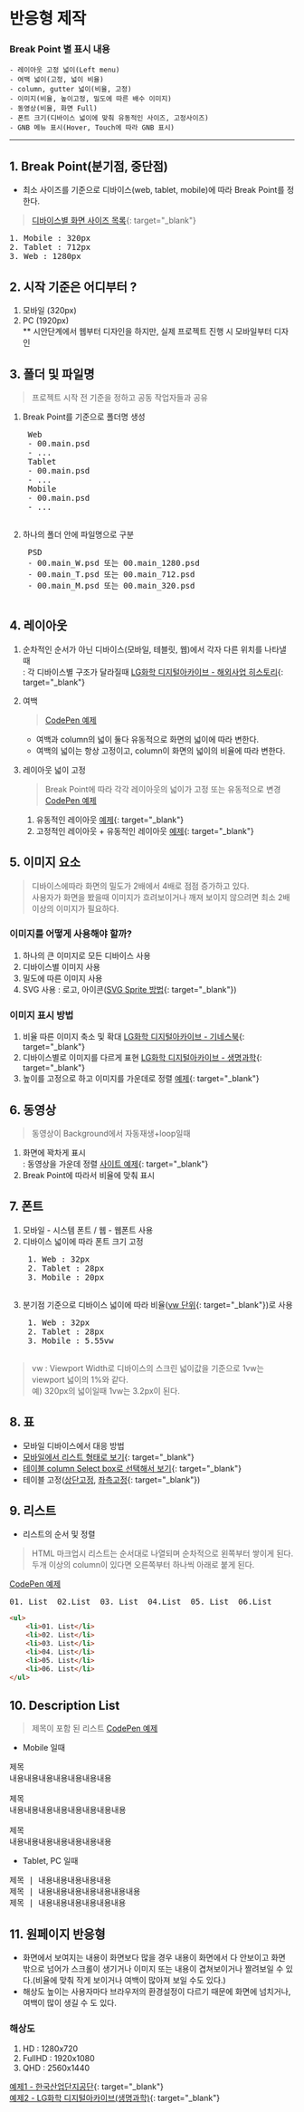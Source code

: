 # 반응형 제작
### Break Point 별 표시 내용
    - 레이아웃 고정 넓이(Left menu)
    - 여백 넓이(고정, 넓이 비율)
    - column, gutter 넓이(비율, 고정)
    - 이미지(비율, 높이고정, 밀도에 따른 배수 이미지)
    - 동영상(비율, 화면 Full)
    - 폰트 크기(디바이스 넓이에 맞춰 유동적인 사이즈, 고정사이즈)
    - GNB 메뉴 표시(Hover, Touch에 따라 GNB 표시)
-----
## 1. Break Point(분기점, 중단점)
* 최소 사이즈를 기준으로 디바이스(web, tablet, mobile)에 따라 Break Point를 정한다. 
> [디바이스별 화면 사이즈 목록](https://material.io/tools/devices/){: target="_blank"}

<pre>
1. Mobile : 320px
2. Tablet : 712px
3. Web : 1280px
</pre>

## 2. 시작 기준은 어디부터 ?   
1. 모바일 (320px)  
2. PC (1920px)  
** 시안단계에서 웹부터 디자인을 하지만, 실제 프로젝트 진행 시 모바일부터 디자인

## 3. 폴더 및 파일명
> 프로젝트 시작 전 기준을 정하고 공동 작업자들과 공유
1. Break Point를 기준으로 폴더명 생성
    <pre>
    Web
    - 00.main.psd
    - ...
    Tablet
    - 00.main.psd
    - ...
    Mobile
    - 00.main.psd
    - ...
    </pre>
2. 하나의 폴더 안에 파일명으로 구분  
    <pre>
    PSD
    - 00.main_W.psd 또는 00.main_1280.psd
    - 00.main_T.psd 또는 00.main_712.psd
    - 00.main_M.psd 또는 00.main_320.psd
    </pre>

## 4. 레이아웃  
1. 순차적인 순서가 아닌 디바이스(모바일, 테블릿, 웹)에서 각자 다른 위치를 나타낼 때  
: 각 디바이스별 구조가 달라질때 [LG화학 디지털아카이브 - 해외사업 히스토리](http://developers.xeogen.com/blythe/lgarchive/overseas.html){: target="_blank"}
2. 여백 
    > <a href="https://codepen.io/blythe4/pen/MLjwYw/" target="_blank">CodePen 예제</a>
    - 여백과 column의 넓이 둘다 유동적으로 화면의 넓이에 따라 변한다.
    - 여백의 넓이는 항상 고정이고, column이 화면의 넓이의 비율에 따라 변한다.

3. 레이아웃 넓이 고정
    > Break Point에 따라 각각 레이아웃의 넓이가 고정 또는 유동적으로 변경 <a href="https://codepen.io/blythe4/pen/yZGXeo" target="_blank">CodePen 예제</a>
    1. 유동적인 레이아웃 [예제](https://www.w3schools.com/w3css/tryw3css_templates_cv.htm){: target="_blank"}
    2. 고정적인 레이아웃 + 유동적인 레이아웃 [예제](https://www.w3schools.com/w3css/tryw3css_templates_portfolio.htm){: target="_blank"}

## 5. 이미지 요소  
> 디바이스에따라 화면의 밀도가 2배에서 4배로 점점 증가하고 있다.  
> 사용자가 화면을 봤을때 이미지가 흐려보이거나 깨져 보이지 않으려면 최소 2배 이상의 이미지가 필요하다.  

### 이미지를 어떻게 사용해야 할까?
1. 하나의 큰 이미지로 모든 디바이스 사용  
2. 디바이스별 이미지 사용
3. 밀도에 따른 이미지 사용
4. SVG 사용 : 로고, 아이콘([SVG Sprite 방법](https://a11y.gitbook.io/graphics-aria/svg-graphics/sprites){: target="_blank"})

### 이미지 표시 방법
1. 비율 따른 이미지 축소 및 확대 [LG화학 디지털아카이브 - 기네스북](http://developers.xeogen.com/blythe/lgarchive/guinness.html){: target="_blank"}
2. 디바이스별로 이미지를 다르게 표현 [LG화학 디지털아카이브 - 생명과학](http://developers.xeogen.com/blythe/lgarchive/bioproduct.html){: target="_blank"}
3. 높이를 고정으로 하고 이미지를 가운데로 정렬 [예제](https://www.w3schools.com/w3css/tryw3css_templates_cafe.htm){: target="_blank"}

## 6. 동영상
> 동영상이 Background에서 자동재생+loop일때 
1. 화면에 꽉차게 표시  
: 동영상을 가운데 정렬 [사이트 예제](http://sugentech.com/KOR/){: target="_blank"}
2. Break Point에 따라서 비율에 맞춰 표시

## 7. 폰트  
1. 모바일 - 시스템 폰트 / 웹 - 웹폰트 사용
2. 디바이스 넓이에 따라 폰트 크기 고정
    <pre>
    1. Web : 32px
    2. Tablet : 28px
    3. Mobile : 20px
    </pre>
3. 분기점 기준으로 디바이스 넓이에 따라 비율([vw 단위](https://codepen.io/blythe4/pen/dagVRa){: target="_blank"})로 사용
    <pre>
    1. Web : 32px
    2. Tablet : 28px
    3. Mobile : 5.55vw
    </pre>

> vw : Viewport Width로 디바이스의 스크린 넓이값을 기준으로 1vw는 viewport 넓이의 1%와 같다.  
  예) 320px의 넓이일때 1vw는 3.2px이 된다.

## 8. 표 
* 모바일 디바이스에서 대응 방법  
* [모바일에서 리스트 형태로 보기](https://www.jqueryscript.net/demo/Small-Responsive-Table-Plugin-with-jQuery-CSS3-Stacked-Rows/){: target="_blank"}
* [테이블 column Select box로 선택해서 보기](http://gergeo.se/RWD-Table-Patterns/){: target="_blank"}  
* 테이블 고정([상단고정](https://codepen.io/blythe4/pen/qgaBVG/), [좌측고정](https://codepen.io/blythe4/pen/OdRJvb/){: target="_blank"})

## 9. 리스트
* 리스트의 순서 및 정렬
> HTML 마크업시 리스트는 순서대로 나열되며 순차적으로 왼쪽부터 쌓이게 된다. 두개 이상의 column이 있다면 오른쪽부터 하나씩 아래로 붙게 된다. 

 <a href="https://codepen.io/blythe4/pen/NoBWgo" target="_blank">CodePen 예제</a>

<pre>
01. List  02.List  03. List  04.List  05. List  06.List  
</pre>

```html
<ul>
    <li>01. List</li>
    <li>02. List</li>
    <li>03. List</li>
    <li>04. List</li>
    <li>05. List</li>
    <li>06. List</li>
</ul>
```

## 10. Description List
> 제목이 포함 된 리스트 <a href="https://codepen.io/blythe4/pen/WPgvKX" target="_blank">CodePen 예제</a>

* Mobile 일때
<pre>
제목
내용내용내용내용내용내용내용

제목
내용내용내용내용내용내용내용내용

제목
내용내용내용내용내용내용내용
</pre>

* Tablet, PC 일때
<pre>
제목 | 내용내용내용내용내용
제목 | 내용내용내용내용내용내용내용
제목 | 내용내용내용내용내용내용
</pre>

## 11. 원페이지 반응형
* 화면에서 보여지는 내용이 화면보다 많을 경우 내용이 화면에서 다 안보이고 화면 밖으로 넘어가 스크롤이 생기거나 이미지 또는 내용이 겹쳐보이거나 짤려보일 수 있다.(비율에 맞춰 작게 보이거나 여백이 많아져 보일 수도 있다.)
* 해상도 높이는 사용자마다 브라우저의 환경설정이 다르기 때문에 화면에 넘치거나, 여백이 많이 생길 수 도 있다.

### 해상도
1. HD : 1280x720  
2. FullHD : 1920x1080  
3. QHD : 2560x1440  

[예제1 - 한국산업단지공단](https://card.kicox.or.kr/main/main.do){: target="_blank"}  
[예제2 - LG화학 디지털아카이브(생명과학)](http://developers.xeogen.com/blythe/lgarchive/bioproduct.html){: target="_blank"}